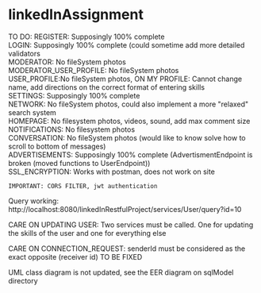 # linkedInAssignment

TO DO:
	REGISTER: Supposingly 100% complete  
	LOGIN: Supposingly 100% complete (could sometime add more detailed validators  
	MODERATOR: No fileSystem photos  
	MODERATOR_USER_PROFILE: No fileSystem photos  
	USER_PROFILE:No fileSystem photos, ON MY PROFILE: Cannot change name, add directions on the correct format of entering skills  
	SETTINGS: Supposingly 100% complete  
	NETWORK: No fileSystem photos, could also implement a more "relaxed" search system  
	HOMEPAGE: No filesystem photos, videos, sound, add max comment size  
	NOTIFICATIONS: No filesystem photos  
	CONVERSATION: No fileSystem photos (would like to know solve how to scroll to bottom of messages)  
	ADVERTISEMENTS: Supposingly 100% complete (AdvertismentEndpoint is broken (moved functions to UserEndpoint))  
	SSL_ENCRYPTION: Works with postman, does not work on site  
   
	IMPORTANT: CORS FILTER, jwt authentication  

Query working: http://localhost:8080/linkedInRestfulProject/services/User/query?id=10

CARE ON UPDATING USER: Two services must be called. One for updating the skills of the user and one for everything else

CARE ON CONNECTION_REQUEST: senderId must be considered as the exact opposite (receiver id) TO BE FIXED
	
UML class diagram is not updated, see the EER diagram on sqlModel directory

